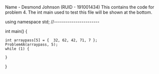 Name - Desmond Johnson (RUID - 191001434)
This contains the code for problem 4. The int main used to test this file will be shown at the bottom.


using namespace std;
//-----------------------

int main() {

	int arraypass[5] = {  32, 62, 42, 71, 7 };
	Problem4A(arraypass, 5);
	while (1) {

	}
}
